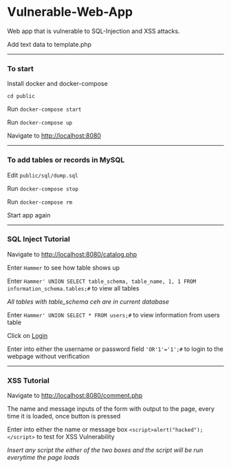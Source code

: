# Vulnerable-Web-App
Web app that is vulnerable to SQL-Injection and XSS attacks.

Add text data to template.php

---

### To start 
Install docker and docker-compose 

`cd public`

Run `docker-compose start`

Run `docker-compose up`

Navigate to <http://localhost:8080>

---

### To add tables or records in MySQL
Edit `public/sql/dump.sql`

Run `docker-compose stop`

Run `docker-compose rm`

Start app again

---

### SQL Inject Tutorial
Navigate to <http://localhost:8080/catalog.php>

Enter `Hammer` to see how table shows up

Enter `Hammer' UNION SELECT table_schema, table_name, 1, 1 FROM information_schema.tables;#` to view all tables

*All tables with table_schema ceh are in current database*

Enter `Hammer' UNION SELECT * FROM users;#` to view information from users table

Click on [Login](http://localhost:8080/login.php)

Enter into either the username or password field `'OR'1'='1';#` to login to the webpage without verification

---

### XSS Tutorial
Navigate to <http://localhost:8080/comment.php>

The name and message inputs of the form with output to the page, every time it is loaded, once button is pressed

Enter into either the name or message box `<script>alert("hacked");</script>` to test for XSS Vulnerability

*Insert any script the either of the two boxes and the script will be run everytime the page loads*
